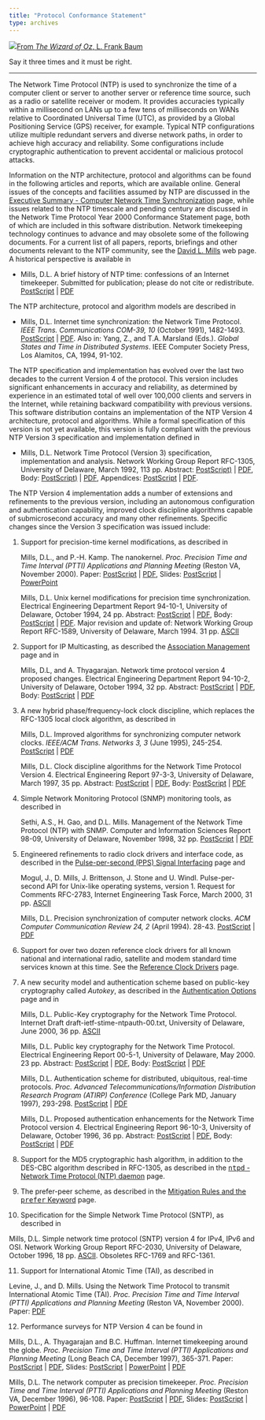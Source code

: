 ```yaml
---
title: "Protocol Conformance Statement"
type: archives
---
```


![](/archives/pic/flatheads.gif)[From _The Wizard of Oz_, L. Frank Baum](http://www.eecis.udel.edu/~mills/pictures.html)

Say it three times and it must be right.  

* * *

The Network Time Protocol (NTP) is used to synchronize the time of a computer client or server to another server or reference time source, such as a radio or satellite receiver or modem. It provides accuracies typically within a millisecond on LANs up to a few tens of milliseconds on WANs relative to Coordinated Universal Time (UTC), as provided by a Global Positioning Service (GPS) receiver, for example. Typical NTP configurations utilize multiple redundant servers and diverse network paths, in order to achieve high accuracy and reliability. Some configurations include cryptographic authentication to prevent accidental or malicious protocol attacks.

Information on the NTP architecture, protocol and algorithms can be found in the following articles and reports, which are available online. General issues of the concepts and facilities assumed by NTP are discussed in the [Executive Summary - Computer Network Time Synchronization](/archives/4.1.2/exec) page, while issues related to the NTP timescale and pending century are discussed in the Network Time Protocol Year 2000 Conformance Statement page, both of which are included in this software distribution. Network timekeeping technology continues to advance and may obsolete some of the following documents. For a current list of all papers, reports, briefings and other documents relevant to the NTP community, see the [David L. Mills](http://www.eecis.udel.edu/~mills) web page. A historical perspective is available in

*   Mills, D.L. A brief history of NTP time: confessions of an Internet timekeeper. Submitted for publication; please do not cite or redistribute. [PostScript](https://www.eecis.udel.edu/~mills/database/papers/history.ps) | [PDF](http://www.eecis.udel.edu/~mills/database/papers/history.pdf)

The NTP architecture, protocol and algorithm models are described in

*   Mills, D.L. Internet time synchronization: the Network Time Protocol. _IEEE Trans. Communications COM-39, 10_ (October 1991), 1482-1493. [PostScript](http://www.eecis.udel.edu/~mills/database/papers/trans.ps) | [PDF](http://www.eecis.udel.edu/~mills/database/papers/trans.pdf). Also in: Yang, Z., and T.A. Marsland (Eds.). _Global States and Time in Distributed Systems_. IEEE Computer Society Press, Los Alamitos, CA, 1994, 91-102.

The NTP specification and implementation has evolved over the last two decades to the current Version 4 of the protocol. This version includes significant enhancements in accuracy and reliability, as determined by experience in an estimated total of well over 100,000 clients and servers in the Internet, while retaining backward compatibility with previous versions. This software distribution contains an implementation of the NTP Version 4 architecture, protocol and algorithms. While a formal specification of this version is not yet available, this version is fully compliant with the previous NTP Version 3 specification and implementation defined in

*   Mills, D.L. Network Time Protocol (Version 3) specification, implementation and analysis. Network Working Group Report RFC-1305, University of Delaware, March 1992, 113 pp. Abstract: [PostScript)](http://www.eecis.udel.edu/~mills/database/rfc/rfc1305/rfc1305a.ps) | [PDF](http://www.eecis.udel.edu/~mills/database/rfc/rfc1305/rfc1305a.pdf), Body: [PostScript)](http://www.eecis.udel.edu/~mills/database/rfc/rfc1305/rfc1305b.ps) | [PDF](http://www.eecis.udel.edu/~mills/database/rfc/rfc1305/rfc1305b.pdf), Appendices: [PostScript](http://www.eecis.udel.edu/~mills/database/rfc/rfc1305/rfc1305c.ps) | [PDF](http://www.eecis.udel.edu/~mills/database/rfc/rfc1305/rfc1305c.pdf).

The NTP Version 4 implementation adds a number of extensions and refinements to the previous version, including an autonomous configuration and authentication capability, improved clock discipline algorithms capable of submicrosecond accuracy and many other refinements. Specific changes since the Version 3 specification was issued include:

1.  Support for precision-time kernel modifications, as described in

    Mills, D.L., and P.-H. Kamp. The nanokernel. _Proc. Precision Time and Time Interval (PTTI) Applications and Planning Meeting_ (Reston VA, November 2000). Paper: [PostScript](http://www.eecis.udel.edu/~mills/database/papers/nano/nano2.ps) | [PDF](http://www.eecis.udel.edu/~mills/database/papers/nano/nano2.pdf), Slides: [PostScript](http://www.eecis.udel.edu/~mills/database/brief/nano/nano.ps) | [PowerPoint](http://www.eecis.udel.edu/~mills/database/brief/nano/nano.ppt)

    Mills, D.L. Unix kernel modifications for precision time synchronization. Electrical Engineering Department Report 94-10-1, University of Delaware, October 1994, 24 pp. Abstract: [PostScript](http://www.eecis.udel.edu/~mills/database/reports/kern/kerna.ps) | [PDF](http://www.eecis.udel.edu/~mills/database/reports/kern/kerna.pdf), Body: [PostScript](http://www.eecis.udel.edu/~mills/database/reports/kern/kernb.ps) | [PDF](http://www.eecis.udel.edu/~mills/database/reports/kern/kernb.pdf). Major revision and update of: Network Working Group Report RFC-1589, University of Delaware, March 1994. 31 pp. [ASCII](http://www.eecis.udel.edu/~mills/database/rfc/rfc1589.txt)

2.  Support for IP Multicasting, as described the [Association Management](/archives/4.1.2/assoc) page and in

    Mills, D.L, and A. Thyagarajan. Network time protocol version 4 proposed changes. Electrical Engineering Department Report 94-10-2, University of Delaware, October 1994, 32 pp. Abstract: [PostScript](http://www.eecis.udel.edu/~mills/database/reports/acts/actsa.ps) | [PDF](http://www.eecis.udel.edu/~mills/database/reports/acts/actsa.pdf), Body: [PostScript](http://www.eecis.udel.edu/~mills/database/reports/acts/actsb.ps) | [PDF](http://www.eecis.udel.edu/~mills/database/reports/acts/actsb.pdf)

3.  A new hybrid phase/frequency-lock clock discipline, which replaces the RFC-1305 local clock algorithm, as described in

    Mills, D.L. Improved algorithms for synchronizing computer network clocks. _IEEE/ACM Trans. Networks 3, 3_ (June 1995), 245-254. [PostScript](http://www.eecis.udel.edu/~mills/database/papers/tune2.ps) | [PDF](http://www.eecis.udel.edu/~mills/database/papers/tune2.pdf)

    Mills, D.L. Clock discipline algorithms for the Network Time Protocol Version 4. Electrical Engineering Report 97-3-3, University of Delaware, March 1997, 35 pp. Abstract: [PostScript](http://www.eecis.udel.edu/~mills/database/reports/allan/securea.ps) | [PDF](http://www.eecis.udel.edu/~mills/database/reports/allan/securea.pdf), Body: [PostScript](http://www.eecis.udel.edu/~mills/database/reports/allan/secureb.ps) | [PDF](http://www.eecis.udel.edu/~mills/database/reports/allan/secureb.pdf)

4.  Simple Network Monitoring Protocol (SNMP) monitoring tools, as described in

    Sethi, A.S., H. Gao, and D.L. Mills. Management of the Network Time Protocol (NTP) with SNMP. Computer and Information Sciences Report 98-09, University of Delaware, November 1998, 32 pp. [PostScript](http://www.eecis.udel.edu/~mills/database/reports/ntp-mib-tr.ps) | [PDF](http://www.eecis.udel.edu/~mills/database/reports/ntp-mib-tr.pdf)

5.  Engineered refinements to radio clock drivers and interface code, as described in the [Pulse-per-second (PPS) Signal Interfacing](/archives/4.1.2/pps) page and

    Mogul, J., D. Mills, J. Brittenson, J. Stone and U. Windl. Pulse-per-second API for Unix-like operating systems, version 1. Request for Comments RFC-2783, Internet Engineering Task Force, March 2000, 31 pp. [ASCII](http://www.eecis.udel.edu/~mills/database/rfc/rfc2783.txt)

    Mills, D.L. Precision synchronization of computer network clocks. _ACM Computer Communication Review 24, 2_ (April 1994). 28-43. [PostScript](http://www.eecis.udel.edu/~mills/database/papers/fine.ps) | [PDF](http://www.eecis.udel.edu/~mills/database/papers/fine.pdf)

6.  Support for over two dozen reference clock drivers for all known national and international radio, satellite and modem standard time services known at this time. See the [Reference Clock Drivers](/archives/4.1.2/refclock) page.

7.  A new security model and authentication scheme based on public-key cryptography called _Autokey_, as described in the [Authentication Options](/archives/4.1.2/authopt) page and in

    Mills, D.L. Public-Key cryptography for the Network Time Protocol. Internet Draft draft-ietf-stime-ntpauth-00.txt, University of Delaware, June 2000, 36 pp. [ASCII](http://www.eecis.udel.edu/~mills/database/memos/draft-ietf-stime-ntpauth-00.txt)

    Mills, D.L. Public key cryptography for the Network Time Protocol. Electrical Engineering Report 00-5-1, University of Delaware, May 2000. 23 pp. Abstract: [PostScript](http://www.eecis.udel.edu/~mills/database/reports/pkey/pkeya.ps) | [PDF](http://www.eecis.udel.edu/~mills/database/reports/pkey/pkeya.pdf), Body: [PostScript](http://www.eecis.udel.edu/~mills/database/reports/pkey/pkeyb.ps) | [PDF](http://www.eecis.udel.edu/~mills/database/reports/pkey/pkeyb.pdf)

    Mills, D.L. Authentication scheme for distributed, ubiquitous, real-time protocols. _Proc. Advanced Telecommunications/Information Distribution Research Program (ATIRP) Conference_ (College Park MD, January 1997), 293-298. [PostScript](http://www.eecis.udel.edu/~mills/database/papers/atirp.ps) | [PDF](http://www.eecis.udel.edu/~mills/database/papers/atirp.pdf)

    Mills, D.L. Proposed authentication enhancements for the Network Time Protocol version 4. Electrical Engineering Report 96-10-3, University of Delaware, October 1996, 36 pp. Abstract: [PostScript](http://www.eecis.udel.edu/~mills/database/reports/secure/securea.ps) | [PDF](http://www.eecis.udel.edu/~mills/database/reports/secure/securea.pdf), Body: [PostScript](http://www.eecis.udel.edu/~mills/database/reports/secure/secureb.ps) | [PDF](http://www.eecis.udel.edu/~mills/database/reports/secure/secureb.pdf)

8.  Support for the MD5 cryptographic hash algorithm, in addition to the DES-CBC algorithm described in RFC-1305, as described in the [<tt>ntpd</tt> - Network Time Protocol (NTP) daemon](/archives/4.1.2/ntpd) page.

9.  The prefer-peer scheme, as described in the [Mitigation Rules and the <tt>prefer</tt> Keyword](/archives/4.1.2/prefer) page.

10.  Specification for the Simple Network Time Protocol (SNTP), as described in

Mills, D.L. Simple network time protocol (SNTP) version 4 for IPv4, IPv6 and OSI. Network Working Group Report RFC-2030, University of Delaware, October 1996, 18 pp. [ASCII](http://www.eecis.udel.edu/~mills/database/rfc/rfc2030.txt). Obsoletes RFC-1769 and RFC-1361.

11.  Support for International Atomic Time (TAI), as described in

Levine, J., and D. Mills. Using the Network Time Protocol to transmit International Atomic Time (TAI). _Proc. Precision Time and Time Interval (PTTI) Applications and Planning Meeting_ (Reston VA, November 2000). Paper:  [PDF](https://www.eecis.udel.edu/~mills/database/papers/leapsecond.pdf)

12.  Performance surveys for NTP Version 4 can be found in

Mills, D.L., A. Thyagarajan and B.C. Huffman. Internet timekeeping around the globe. _Proc. Precision Time and Time Interval (PTTI) Applications and Planning Meeting_ (Long Beach CA, December 1997), 365-371. Paper: [PostScript](http://www.eecis.udel.edu/~mills/database/papers/survey5.ps) | [PDF](http://www.eecis.udel.edu/~mills/database/papers/survey5.pdf), Slides: [PostScript](http://www.eecis.udel.edu/~mills/database/brief/survey/survey.ps) | [PowerPoint](http://www.eecis.udel.edu/~mills/database/brief/survey/survey.ppt) | [PDF](http://www.eecis.udel.edu/~mills/database/brief/survey/survey.pdf)

Mills, D.L. The network computer as precision timekeeper. _Proc. Precision Time and Time Interval (PTTI) Applications and Planning Meeting_ (Reston VA, December 1996), 96-108. Paper: [PostScript](http://www.eecis.udel.edu/~mills/database/papers/ptti.ps) | [PDF](http://www.eecis.udel.edu/~mills/database/papers/ptti.pdf), Slides: [PostScript](http://www.eecis.udel.edu/~mills/database/brief/ptti/ptti.ps) | [PowerPoint](http://www.eecis.udel.edu/~mills/database/brief/ptti/ptti.ppt) | [PDF](http://www.eecis.udel.edu/~mills/database/brief/ptti/ptti.pdf)
